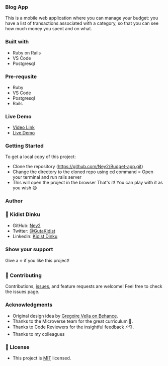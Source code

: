 ### Blog App
This is a mobile web application where you can manage your budget: you have a list of transactions associated with a category, so that you can see how much money you spent and on what.

### Built with
- Ruby on Rails
- VS Code
- Postgresql
### Pre-requsite
- Ruby
- VS Code
- Postgresql
- Rails

### Live Demo
- [Video Link](https://drive.google.com/file/d/1v5RV8nQEDJCugh9N5IaPdfySTb7cjvfZ/view?usp=sharing)
- [Live Demo](https://budget-app21.herokuapp.com/)

### Getting Started
To get a local copy of this project:

- Clone the repository (https://github.com/Ney2/Budget-app.git)
- Change the directory to the cloned repo using cd command
= Open your terminal and run rails server
- This will open the project in the browser That's it! You can play with it as you wish 😄

### Author

### 👤 Kidist Dinku
- GitHub: [Ney2](https://github.com/Ney2)
- Twitter: [@GutaKidist](https://twitter.com/GutaKidist)
- Linkedin: [Kidist Dinku](https://www.linkedin.com/in/kidist-guta/)

### Show your support
Give a ⭐️ if you like this project!

### 🤝 Contributing
Contributions, [issues](https://github.com/Ney2/Budget-app/issues), and feature requests are welcome! Feel free to check the issues page.

### Acknowledgments
- Original design idea by [Gregoire Vella on Behance](https://www.behance.net/gregoirevella). 
- Thanks to the Microverse team for the great curriculum 🙌.
- Thanks to Code Reviewers for the insightful feedback ⚡💘.
- Thanks to my colleagues

### 📝 License
- This project is [MIT](https://github.com/Ney2/Budget-app/blob/dev/MIT.md) licensed.